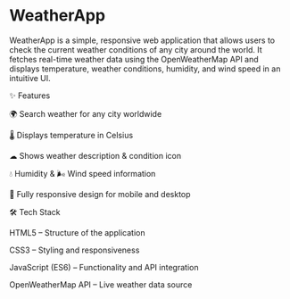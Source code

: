 # WeatherApp

WeatherApp is a simple, responsive web application that allows users to check the current weather conditions of any city around the world. It fetches real-time weather data using the OpenWeatherMap API and displays temperature, weather conditions, humidity, and wind speed in an intuitive UI.

✨ Features

🌍 Search weather for any city worldwide

🌡 Displays temperature in Celsius

☁ Shows weather description & condition icon

💧 Humidity & 🌬 Wind speed information

📱 Fully responsive design for mobile and desktop

🛠️ Tech Stack

HTML5 – Structure of the application

CSS3 – Styling and responsiveness

JavaScript (ES6) – Functionality and API integration

OpenWeatherMap API – Live weather data source
